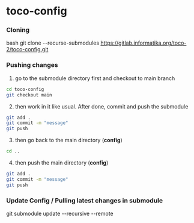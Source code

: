 # toco-config

### Cloning
bash
git clone --recurse-submodules https://gitlab.informatika.org/toco-2/toco-config.git

### Pushing changes
1. go to the submodule directory first and checkout to main branch
```bash
cd toco-config
git checkout main
```
2. then work in it like usual. After done, commit and push the submodule
```bash
git add .
git commit -m "message"
git push
```
3. then go back to the main directory (__config__)
```bash
cd ..
```
4. then push the main directory (__config__)
```bash
git add .
git commit -m "message"
git push
```

### Update Config / Pulling latest changes in submodule

git submodule update --recursive --remote
